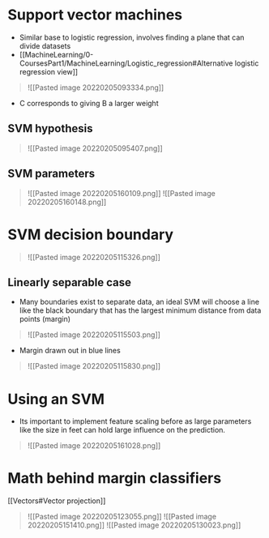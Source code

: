 # Support vector machines
- Similar base to logistic regression, involves finding a plane that can divide datasets
- [[MachineLearning/0-CoursesPart1/MachineLearning/Logistic_regression#Alternative logistic regression view]]
>![[Pasted image 20220205093334.png]]
- C corresponds to giving B a larger weight
## SVM hypothesis
>![[Pasted image 20220205095407.png]]

## SVM parameters
>![[Pasted image 20220205160109.png]]
>![[Pasted image 20220205160148.png]]
# SVM decision boundary
>![[Pasted image 20220205115326.png]]
## Linearly separable case
- Many boundaries exist to separate data, an ideal SVM will choose a line like the black boundary that has the largest minimum distance from data points (margin)
>![[Pasted image 20220205115503.png]]
- Margin drawn out in blue lines
>![[Pasted image 20220205115830.png]]

# Using an SVM
- Its important to implement feature scaling before as large parameters like the size in feet can hold large influence on the prediction.
>![[Pasted image 20220205161028.png]]
# Math behind margin classifiers
[[Vectors#Vector projection]]
>![[Pasted image 20220205123055.png]]
>![[Pasted image 20220205151410.png]]
>![[Pasted image 20220205130023.png]]
